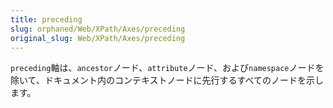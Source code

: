 ```yaml
---
title: preceding
slug: orphaned/Web/XPath/Axes/preceding
original_slug: Web/XPath/Axes/preceding
---
```


`preceding`軸は、`ancestor`ノード、`attribute`ノード、および`namespace`ノードを除いて、ドキュメント内のコンテキストノードに先行するすべてのノードを示します。
